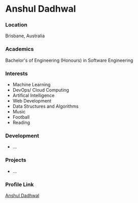 # Anshul Dadhwal

### Location

Brisbane, Australia

### Academics

Bachelor's of Engineering (Honours) in Software Engineering

### Interests

- Machine Learning
- DevOps/ Cloud Computing
- Artifical Intelligence
- Web Development
- Data Structures and Algorithms
- Music
- Football
- Reading

### Development

- ...

### Projects

- ...

### Profile Link

[Anshul Dadhwal](https://github.com/AnshulDadhwal)